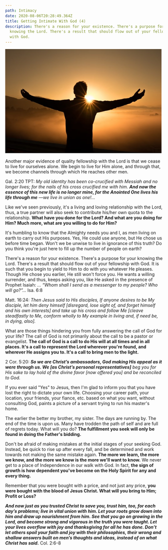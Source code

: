 ```yaml
---
path: Intimacy
date: 2020-08-06T20:28:49.364Z
title: Getting Intimate With God (4)
description: There's a reason for your existence. There's a purpose for your
  knowing the Lord. There's a result that should flow out of your fellowship
  with God.
---
```

![](../assets/photo-1499209974431-9dddcece7f88.jpg)

Another major evidence of quality fellowship with the Lord is that we cease to live for ourselves alone. We begin to live for Him alone, and through that, we become channels through which He reaches other men.

Gal. 2:20 TPT: *My old identity has been co-crucified with Messiah and no longer lives; for the nails of his cross crucified me with him. **And now the essence of this new life is no longer mine, for the Anointed One lives his life through me** —we live in union as one!...*

Like we've seen previously, it's a living and loving relationship with the Lord, thus, a true partner will also seek to contribute his/her own quota to the relationship. **What have you done for the Lord? And what are you doing for Him? Much more, what are you willing to do for Him?**

It's humbling to know that the Almighty needs you and I, as men living on earth to carry out His purposes. Yes, He could use anyone, but He chose us before time began. Won't we be unwise to live in ignorance of this truth? Do you think you're just here to fill up the number of people on earth?

There's a reason for your existence. There's a purpose for your knowing the Lord. There's a result that should flow out of your fellowship with God. It is such that you begin to yield to Him to do with you whatever He pleases. Though He chose you earlier, He still won't force you. He wants a willing surrender, and thus, keeps asking you, like He asked in the presence of Prophet Isaiah: *... “Whom shall I send as a messenger to my people? Who will go?”...* Isa. 6:8

Matt. 16:24: *Then Jesus said to His disciples, If anyone desires to be My disciple, let him deny himself \[disregard, lose sight of, and forget himself and his own interests] and take up his cross and follow Me \[cleave steadfastly to Me, conform wholly to My example in living and, if need be, in dying, also].*

What are those things hindering you from fully answering the call of God for your life? The call of God is not primarily about the call to be a pastor or evangelist. **The call of God is a call to do His will at all times and in all places. It's a call to represent the Lord wherever you're found, and wherever He assigns you to. It's a call to bring men to the light.**

2 Cor. 5:20: ***So we are Christ’s ambassadors, God making His appeal as it were through us. We \[as Christ’s personal representatives]** beg you for His sake to lay hold of the divine favor \[now offered you] and be reconciled to God.*

If you ever said "Yes" to Jesus, then I'm glad to inform you that you have lost the right to dictate your own life. Choosing your career path, your location, your friends, your fiance, etc. based on what you want, without consulting God, paints a picture of a servant trying to run his master's home.

The earlier the better my brother, my sister. The days are running by. The end of the time is upon us. Many have trodden the path of self and are full of regrets today. What will you do? **The fulfillment you seek will only be found in doing the Father's bidding.**

Don't be afraid of making mistakes at the initial stages of your seeking God. Instead, be quick to rise up after every fall, and be determined and work towards not making the same mistake again. **The more we learn, the more we know, and the more we know is the more we'll want to know.** We never get to a place of Independence in our walk with God. In fact, **the sign of growth is how dependent you've become on the Holy Spirit for any and every thing.**

Remember that you were bought with a price, and not just any price, **you were bought with the blood of Jesus Christ. What will you bring to Him; Profit or Loss?**

***And now just as you trusted Christ to save you, trust him, too, for each day’s problems; live in vital union with him. Let your roots grow down into him and draw up nourishment from him. See that you go on growing in the Lord, and become strong and vigorous in the truth you were taught. Let your lives overflow with joy and thanksgiving for all he has done. Don’t let others spoil your faith and joy with their philosophies, their wrong and shallow answers built on men’s thoughts and ideas, instead of on what Christ has said.*** Col. 2:6-8